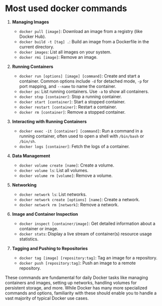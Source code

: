 # Most used docker commands

1. **Managing Images**
   - `docker pull [image]`: Download an image from a registry (like Docker Hub).
   - `docker build -t [tag] .`: Build an image from a Dockerfile in the current directory.
   - `docker images`: List all images on your system.
   - `docker rmi [image]`: Remove an image.

2. **Running Containers**
   - `docker run [options] [image] [command]`: Create and start a container. Common options include `-d` for detached mode, `-p` for port mapping, and `--name` to name the container.
   - `docker ps`: List running containers. Use `-a` to show all containers.
   - `docker stop [container]`: Stop a running container.
   - `docker start [container]`: Start a stopped container.
   - `docker restart [container]`: Restart a container.
   - `docker rm [container]`: Remove a stopped container.

3. **Interacting with Running Containers**
   - `docker exec -it [container] [command]`: Run a command in a running container, often used to open a shell with `/bin/bash` or `/bin/sh`.
   - `docker logs [container]`: Fetch the logs of a container.

4. **Data Management**
   - `docker volume create [name]`: Create a volume.
   - `docker volume ls`: List all volumes.
   - `docker volume rm [volume]`: Remove a volume.

5. **Networking**
   - `docker network ls`: List networks.
   - `docker network create [options] [name]`: Create a network.
   - `docker network rm [network]`: Remove a network.

6. **Image and Container Inspection**
   - `docker inspect [container/image]`: Get detailed information about a container or image.
   - `docker stats`: Display a live stream of container(s) resource usage statistics.

7. **Tagging and Pushing to Repositories**
   - `docker tag [image] [repository:tag]`: Tag an image for a repository.
   - `docker push [repository:tag]`: Push an image to a remote repository.

These commands are fundamental for daily Docker tasks like managing containers and images, setting up networks, handling volumes for persistent storage, and more. While Docker has many more specialized commands and options, familiarity with these should enable you to handle a vast majority of typical Docker use cases.
